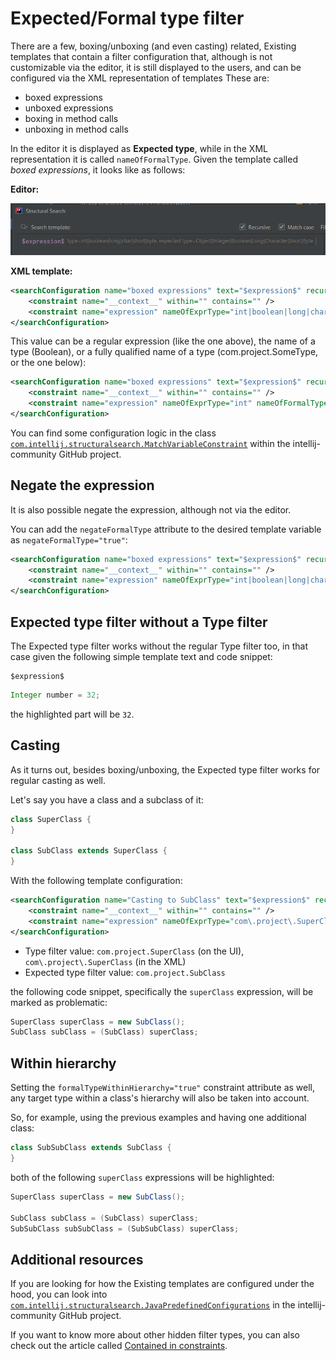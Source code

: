 # Expected/Formal type filter

There are a few, boxing/unboxing (and even casting) related, Existing templates that contain a filter configuration that,
although is not customizable via the editor, it is still displayed to the users, and can be configured via the XML representation of templates These are:

- boxed expressions
- unboxed expressions
- boxing in method calls
- unboxing in method calls

In the editor it is displayed as **Expected type**, while in the XML representation it is called `nameOfFormalType`. Given the template called *boxed expressions*,
it looks like as follows:

**Editor:**

![editor](images/51-expected-type-filter-editor.PNG)

**XML template:**

```xml
<searchConfiguration name="boxed expressions" text="$expression$" recursive="true" caseInsensitive="true" type="JAVA" pattern_context="default">
    <constraint name="__context__" within="" contains="" />
    <constraint name="expression" nameOfExprType="int|boolean|long|char|short|byte" nameOfFormalType="Object|Integer|Boolean|Long|Character|Short|Byte" within="" contains="" />
</searchConfiguration>
```

This value can be a regular expression (like the one above), the name of a type (Boolean), or a fully qualified name of a type (com.project.SomeType, or the one below):

```xml
<searchConfiguration name="boxed expressions" text="$expression$" recursive="true" caseInsensitive="true" type="JAVA" pattern_context="default">
    <constraint name="__context__" within="" contains="" />
    <constraint name="expression" nameOfExprType="int" nameOfFormalType="java.lang.Integer" within="" contains="" />
</searchConfiguration>
```

You can find some configuration logic in the class [`com.intellij.structuralsearch.MatchVariableConstraint`](https://github.com/JetBrains/intellij-community/blob/master/platform/structuralsearch/source/com/intellij/structuralsearch/MatchVariableConstraint.java)
within the intellij-community GitHub project.

## Negate the expression

It is also possible negate the expression, although not via the editor.

You can add the `negateFormalType` attribute to the desired template variable as `negateFormalType="true"`:

```xml
<searchConfiguration name="boxed expressions" text="$expression$" recursive="true" caseInsensitive="true" type="JAVA" pattern_context="default">
    <constraint name="__context__" within="" contains="" />
    <constraint name="expression" nameOfExprType="int|boolean|long|char|short|byte" nameOfFormalType="Object|Integer|Boolean|Long|Character|Short|Byte" negateFormalType="true" within="" contains="" />
</searchConfiguration>
```

## Expected type filter without a Type filter

The Expected type filter works without the regular Type filter too, in that case given the following simple template text and code snippet:

```
$expression$
```

```java
Integer number = 32;
```

the highlighted part will be `32`.

## Casting

As it turns out, besides boxing/unboxing, the Expected type filter works for regular casting as well.

Let's say you have a class and a subclass of it:

```java
class SuperClass {
}

class SubClass extends SuperClass {
}
```

With the following template configuration:

```xml
<searchConfiguration name="Casting to SubClass" text="$expression$" recursive="true" caseInsensitive="true" type="JAVA" pattern_context="default">
    <constraint name="__context__" within="" contains="" />
    <constraint name="expression" nameOfExprType="com\.project\.SuperClass" nameOfFormalType="com.project.SubClass" within="" contains="" />
</searchConfiguration>
```

- Type filter value: `com.project.SuperClass` (on the UI), `com\.project\.SuperClass` (in the XML)
- Expected type filter value: `com.project.SubClass` 

the following code snippet, specifically the `superClass` expression, will be marked as problematic:

```java
SuperClass superClass = new SubClass();
SubClass subClass = (SubClass) superClass;
```

## Within hierarchy

Setting the `formalTypeWithinHierarchy="true"` constraint attribute as well, any target type within a class's hierarchy will also be taken into account.

So, for example, using the previous examples and having one additional class:

```java
class SubSubClass extends SubClass {
}
```

both of the following `superClass` expressions will be highlighted:

```java
SuperClass superClass = new SubClass();

SubClass subClass = (SubClass) superClass;
SubSubClass subSubClass = (SubSubClass) superClass;
``` 

## Additional resources

If you are looking for how the Existing templates are configured under the hood, you can look into [`com.intellij.structuralsearch.JavaPredefinedConfigurations`](https://github.com/JetBrains/intellij-community/blob/master/java/structuralsearch-java/src/com/intellij/structuralsearch/JavaPredefinedConfigurations.java)
in the intellij-community GitHub project.

If you want to know more about other hidden filter types, you can also check out the article called [Contained in constraints](../44-contained-in-constraints/44-contained-in-constraints.md).
